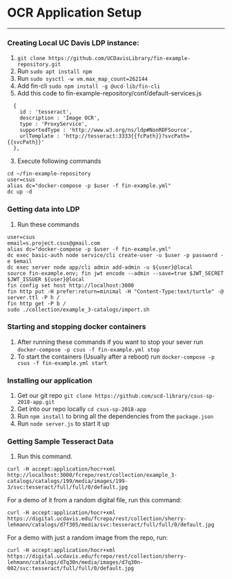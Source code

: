 # __OCR Application Setup__

----
### Creating Local UC Davis LDP instance:
1. `git clone https://github.com/UCDavisLibrary/fin-example-repository.git`
2. Run `sudo apt install npm`
2. Run `sudo sysctl -w vm.max_map_count=262144`
2. Add fin-cli `sudo npm install -g @ucd-lib/fin-cli`
2. Add this code to fin-example-repository/conf/default-services.js
```https://github.com/ucd-library/csus-sp-2018-app/issues
  { 
    id : 'tesseract',
    description : 'Image OCR',
    type : 'ProxyService',
    supportedType : 'http://www.w3.org/ns/ldp#NonRDFSource',
    urlTemplate : 'http://tesseract:3333{{fcPath}}?svcPath={{svcPath}}'
  },
```
3. Execute following commands
```
cd ~/fin-example-repository
user=csus
alias dc="docker-compose -p $user -f fin-example.yml"
dc up -d
```

### Getting data into LDP
1. Run these commands
```
user=csus
email=s.project.csus@gmail.com
alias dc="docker-compose -p $user -f fin-example.yml"
dc exec basic-auth node service/cli create-user -u $user -p password -e $email
dc exec server node app/cli admin add-admin -u ${user}@local
source fin-example.env; fin jwt encode --admin --save=true $JWT_SECRET $JWT_ISSUER ${user}@local
fin config set host http://localhost:3000
fin http put -H prefer:return=minimal -H "Content-Type:text/turtle" -@ server.ttl -P h /
fin http get -P b /
sudo ./collection/example_3-catalogs/import.sh
```

### Starting and stopping docker containers
1. After running these commands if you want to stop your sever run `docker-compose -p csus -f fin-example.yml stop`
2. To start the containers (Usually after a reboot) run `docker-compose -p csus -f fin-example.yml start` 

### Installing our application
1. Get our git repo `git clone https://github.com/ucd-library/csus-sp-2018-app.git`
2. Get into our repo locally `cd csus-sp-2018-app`
3. Run `npm install` to bring all the dependencies from the `package.json` 
4. Run `node server.js` to start it up

### Getting Sample Tesseract Data
1. Run this command.
```
curl -H accept:application/hocr+xml http://localhost:3000/fcrepo/rest/collection/example_3-catalogs/catalogs/199/media/images/199-3/svc:tesseract/full/full/0/default.jpg
```
For a demo of it from a random digital file, run this command:
```
curl -H accept:application/hocr+xml https://digital.ucdavis.edu/fcrepo/rest/collection/sherry-lehmann/catalogs/d7f305/media/svc:tesseract/full/full/0/default.jpg
```
For a demo with just a random image from the repo, run:
```
curl -H accept:application/hocr+xml https://digital.ucdavis.edu/fcrepo/rest/collection/sherry-lehmann/catalogs/d7q30n/media/images/d7q30n-002/svc:tesseract/full/full/0/default.jpg
